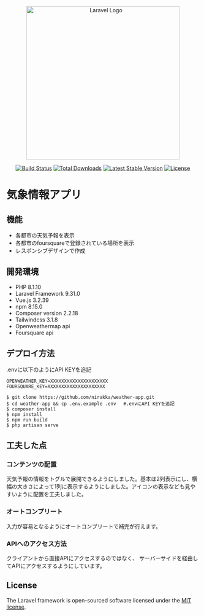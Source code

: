 <p align="center"><a href="https://laravel.com" target="_blank"><img src="https://raw.githubusercontent.com/laravel/art/master/logo-lockup/5%20SVG/2%20CMYK/1%20Full%20Color/laravel-logolockup-cmyk-red.svg" width="400" alt="Laravel Logo"></a></p>

<p align="center">
<a href="https://travis-ci.org/laravel/framework"><img src="https://travis-ci.org/laravel/framework.svg" alt="Build Status"></a>
<a href="https://packagist.org/packages/laravel/framework"><img src="https://img.shields.io/packagist/dt/laravel/framework" alt="Total Downloads"></a>
<a href="https://packagist.org/packages/laravel/framework"><img src="https://img.shields.io/packagist/v/laravel/framework" alt="Latest Stable Version"></a>
<a href="https://packagist.org/packages/laravel/framework"><img src="https://img.shields.io/packagist/l/laravel/framework" alt="License"></a>
</p>

# 気象情報アプリ
## 機能

- 各都市の天気予報を表示
- 各都市のfoursquareで登録されている場所を表示
- レスポンシブデザインで作成

## 開発環境
- PHP 8.1.10
- Laravel Framework 9.31.0
- Vue.js 3.2.39
- npm 8.15.0
- Composer version 2.2.18
- Tailwindcss 3.1.8
- Openweathermap api
- Foursquare api

## デプロイ方法

.envに以下のようにAPI KEYを追記
```
OPENWEATHER_KEY=XXXXXXXXXXXXXXXXXXXXX
FOURSQUARE_KEY=XXXXXXXXXXXXXXXXXXXXX
```

```
$ git clone https://github.com/nirakka/weather-app.git
$ cd weather-app && cp .env.example .env 　#.envにAPI KEYを追記
$ composer install
$ npm install
$ npm run build
$ php artisan serve
```

## 工夫した点

### コンテンツの配置
天気予報の情報をトグルで展開できるようにしました。基本は2列表示にし、横幅の大きさによって1列に表示するようにしました。アイコンの表示なども見やすいように配置を工夫しました。

### オートコンプリート
入力が容易となるようにオートコンプリートで補完が行えます。

### APIへのアクセス方法
クライアントから直接APIにアクセスするのではなく、
サーバーサイドを経由してAPIにアクセスするようにしています。

## License

The Laravel framework is open-sourced software licensed under the [MIT license](https://opensource.org/licenses/MIT).
